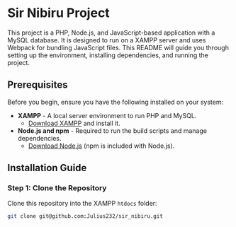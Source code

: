 # Sir Nibiru Project

This project is a PHP, Node.js, and JavaScript-based application with a MySQL database. It is designed to run on a XAMPP server and uses Webpack for bundling JavaScript files. This README will guide you through setting up the environment, installing dependencies, and running the project.

## Prerequisites

Before you begin, ensure you have the following installed on your system:

- **XAMPP** - A local server environment to run PHP and MySQL.
  - [Download XAMPP](https://www.apachefriends.org/index.html) and install it.
- **Node.js and npm** - Required to run the build scripts and manage dependencies.
  - [Download Node.js](https://nodejs.org/) (npm is included with Node.js).

## Installation Guide

### Step 1: Clone the Repository
Clone this repository into the XAMPP `htdocs` folder:

```bash
git clone git@github.com:Julius232/sir_nibiru.git
